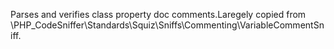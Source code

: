 Parses and verifies class property doc comments.Laregely copied from
\PHP_CodeSniffer\Standards\Squiz\Sniffs\Commenting\VariableCommentSniff.